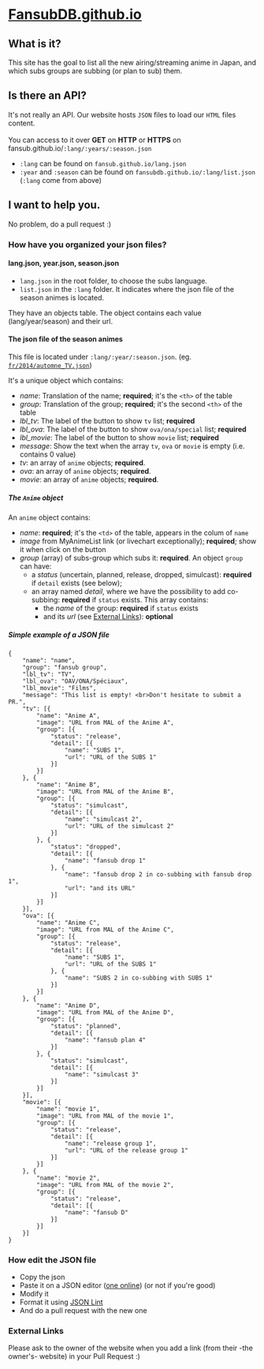 # [FansubDB.github.io](https://fansubdb.github.io/)

## What is it?
This site has the goal to list all the new airing/streaming anime in Japan, and which subs groups are subbing (or plan to sub) them.

## Is there an API?
It's not really an API.
Our website hosts `JSON` files to load our `HTML` files content.
<br><br>
You can access to it over **GET** on **HTTP** or **HTTPS** on fansub.github.io/`:lang/:years/:season.json`
<br>
* `:lang` can be found on `fansub.github.io/lang.json`
* `:year` and `:season` can be found on `fansubdb.github.io/:lang/list.json` (`:lang` come from above)

## I want to help you.
No problem, do a pull request :)

### How have you organized your json files?

#### lang.json, year.json, season.json
* `lang.json` in the root folder, to choose the subs language.
* `list.json` in the `:lang` folder. It indicates where the json file of the season animes is located.

They have an objects table. The object contains each value (lang/year/season) and their url.

#### The json file of the season animes
This file is located under `:lang/:year/:season.json`. (eg. [`fr/2014/automne_TV.json`](fr/2014/automne_TV.json))

It's a unique object which contains: 
* *name*: Translation of the name; **required**; it's the `<th>` of the table
* *group*: Translation of the group; **required**; it's the second `<th>` of the table
* *lbl_tv*: The label of the button to show `tv` list; **required**
* *lbl_ova*: The label of the button to show `ova/ona/special` list; **required**
* *lbl_movie*: The label of the button to show `movie` list; **required**
* *message*: Show the text when the array `tv`, `ova` or `movie` is empty (i.e. contains 0 value)
* *tv*: an array of `anime` objects; **required**.
* *ova*: an array of `anime` objects; **required**.
* *movie*: an array of `anime` objects; **required**.

##### The `Anime` object
An `anime` object contains:
* *name*: **required**; it's the `<td>` of the table, appears in the colum of `name`
* *image* from MyAnimeList link (or livechart exceptionally); **required**; show it when click on the button
* *group* (array) of subs-group which subs it: **required**. An object `group` can have:
	* a *status* (uncertain, planned, release, dropped, simulcast): **required** if `detail` exists (see below);
	* an array named *detail*, where we have the possibility to add co-subbing: **required** if `status` exists. This array contains:
		* the *name* of the group: **required** if `status` exists
		* and its *url* (see [External Links](#external-links)): **optional**

##### Simple example of a JSON file
```
{
	"name": "name",
	"group": "fansub group",
	"lbl_tv": "TV",
	"lbl_ova": "OAV/ONA/Spéciaux",
	"lbl_movie": "Films",
	"message": "This list is empty! <br>Don't hesitate to submit a PR.",
	"tv": [{
		"name": "Anime A",
		"image": "URL from MAL of the Anime A",
		"group": [{
			"status": "release",
			"detail": [{
				"name": "SUBS 1",
				"url": "URL of the SUBS 1"
			}]
		}]
	}, {
		"name": "Anime B",
		"image": "URL from MAL of the Anime B",
		"group": [{
			"status": "simulcast",
			"detail": [{
				"name": "simulcast 2",
				"url": "URL of the simulcast 2"
			}]
		}, {
			"status": "dropped",
			"detail": [{
				"name": "fansub drop 1"
			}, {
				"name": "fansub drop 2 in co-subbing with fansub drop 1",
				"url": "and its URL"
			}]
		}]
	}],
	"ova": [{
		"name": "Anime C",
		"image": "URL from MAL of the Anime C",
		"group": [{
			"status": "release",
			"detail": [{
				"name": "SUBS 1",
				"url": "URL of the SUBS 1"
			}, {
				"name": "SUBS 2 in co-subbing with SUBS 1"
			}]
		}]
	}, {
		"name": "Anime D",
		"image": "URL from MAL of the Anime D",
		"group": [{
			"status": "planned",
			"detail": [{
				"name": "fansub plan 4"
			}]
		}, {
			"status": "simulcast",
			"detail": [{
				"name": "simulcast 3"
			}]
		}]
	}],
	"movie": [{
		"name": "movie 1",
		"image": "URL from MAL of the movie 1",
		"group": [{
			"status": "release",
			"detail": [{
				"name": "release group 1",
				"url": "URL of the release group 1"
			}]
		}]
	}, {
		"name": "movie 2",
		"image": "URL from MAL of the movie 2",
		"group": [{
			"status": "release",
			"detail": [{
				"name": "fansub D"
			}]
		}]
	}]
}
```

### How edit the JSON file
* Copy the json
* Paste it on a JSON editor ([one online](https://www.jsoneditoronline.org)) (or not if you're good)
* Modify it
* Format it using [JSON Lint](http://jsonlint.com)
* And do a pull request with the new one

### External Links
Please ask to the owner of the website when you add a link (from their -the owner's- website) in your Pull Request :)
